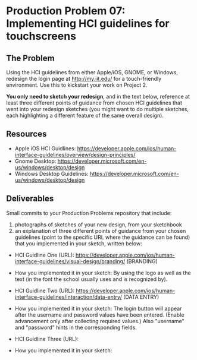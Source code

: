 # Production Problem 07: Implementing HCI guidelines for touchscreens

## The Problem

Using the HCI guidelines from either Apple/iOS, GNOME, or Windows, redesign the login page at
http://my.iit.edu/ for a touch-friendly environment. Use this to kickstart your work on Project 2.

**You only need to sketch your redesign**, and in the text below, reference at least three different
points of guidance from chosen HCI guidelines that went into your redesign sketches (you might
want to do multiple sketches, each highlighting a different feature of the same overall design).

## Resources

* Apple iOS HCI Guidlines:
  https://developer.apple.com/ios/human-interface-guidelines/overview/design-principles/
* Gnome Desktop:
  https://developer.microsoft.com/en-us/windows/desktop/design
* Windows Desktop Guidelines:
  https://developer.microsoft.com/en-us/windows/desktop/design

## Deliverables

Small commits to your Production Problems repository that include:

1) photographs of sketches of your new design, from your sketchbook
2) an explanation of three different points of guidance from your chosen guidelines (point to the
   specific URL where the guidance can be found) that you implemented in your sketch, written below:

* HCI Guidline One (URL): https://developer.apple.com/ios/human-interface-guidelines/visual-design/branding/ (BRANDING)
* How you implemented it in your sketch: By using the logo as well as the text (in the font the school usually uses and is recognized by).

* HCI Guidline Two (URL): https://developer.apple.com/ios/human-interface-guidelines/interaction/data-entry/ (DATA ENTRY)
* How you implemented it in your sketch: The login button will appear after the username and password values have been entered. (Enable advancement only after collecting required values.) Also "username" and "password" hints in the corresponding fields.

* HCI Guidline Three (URL):
* How you implemented it in your sketch:
